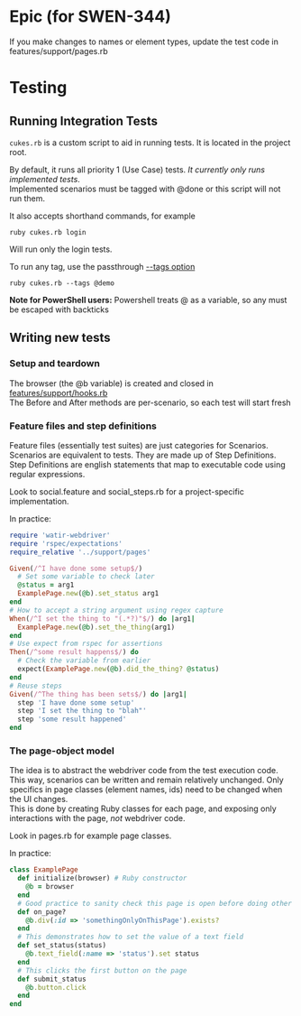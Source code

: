 # Epic (for SWEN-344)
If you make changes to names or element types, update the test code in features/support/pages.rb

# Testing
## Running Integration Tests  
```cukes.rb``` is a custom script to aid in running tests. It is located in the project root.

By default, it runs all priority 1 (Use Case) tests. *It currently only runs implemented tests*.  
Implemented scenarios must be tagged with @done or this script will not run them.

It also accepts shorthand commands, for example
```
ruby cukes.rb login
```
Will run only the login tests.  

To run any tag, use the passthrough [--tags option](https://github.com/cucumber/cucumber/wiki/Tags) 

```
ruby cukes.rb --tags @demo
```

**Note for PowerShell users:** 
Powershell treats @ as a variable, so any must be escaped with backticks

## Writing new tests
### Setup and teardown
The browser (the @b variable) is created and closed in [features/support/hooks.rb](https://github.com/JakeDarling/swen-344-project/blob/master/features/support/hooks.rb)  
The Before and After methods are per-scenario, so each test will start fresh  

### Feature files and step definitions
Feature files (essentially test suites) are just categories for Scenarios. Scenarios are equivalent to tests. They are made up of Step Definitions. Step Definitions are english statements that map to executable code using regular expressions.

Look to social.feature and social_steps.rb for a project-specific implementation.  

In practice:
```ruby
require 'watir-webdriver'
require 'rspec/expectations'
require_relative '../support/pages'

Given(/^I have done some setup$/)
  # Set some variable to check later
  @status = arg1
  ExamplePage.new(@b).set_status arg1
end
# How to accept a string argument using regex capture
When(/^I set the thing to "(.*?)"$/) do |arg1|
  ExamplePage.new(@b).set_the_thing(arg1)
end
# Use expect from rspec for assertions
Then(/^some result happens$/) do
  # Check the variable from earlier
  expect(ExamplePage.new(@b).did_the_thing? @status)
end
# Reuse steps
Given(/^The thing has been sets$/) do |arg1|
  step 'I have done some setup'
  step 'I set the thing to "blah"'
  step 'some result happened'
end

```

### The page-object model
The idea is to abstract the webdriver code from the test execution code. This way, scenarios can be written and remain relatively unchanged. Only specifics in page classes (element names, ids) need to be changed when the UI changes.  
This is done by creating Ruby classes for each page, and exposing only interactions with the page, *not* webdriver code.  

Look in pages.rb for example page classes.

In practice:
```ruby
class ExamplePage
  def initialize(browser) # Ruby constructor
    @b = browser
  end
  # Good practice to sanity check this page is open before doing other actions
  def on_page? 
    @b.div(:id => 'somethingOnlyOnThisPage').exists?
  end
  # This demonstrates how to set the value of a text field
  def set_status(status)
    @b.text_field(:name => 'status').set status
  end
  # This clicks the first button on the page
  def submit_status
    @b.button.click
  end
end
```
